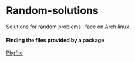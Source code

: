 # Random-solutions
Solutions for random problems I face on Arch linux

#### Finding the files provided by a package

[Pkgfile](https://wiki.archlinux.org/title/Pkgfile)

